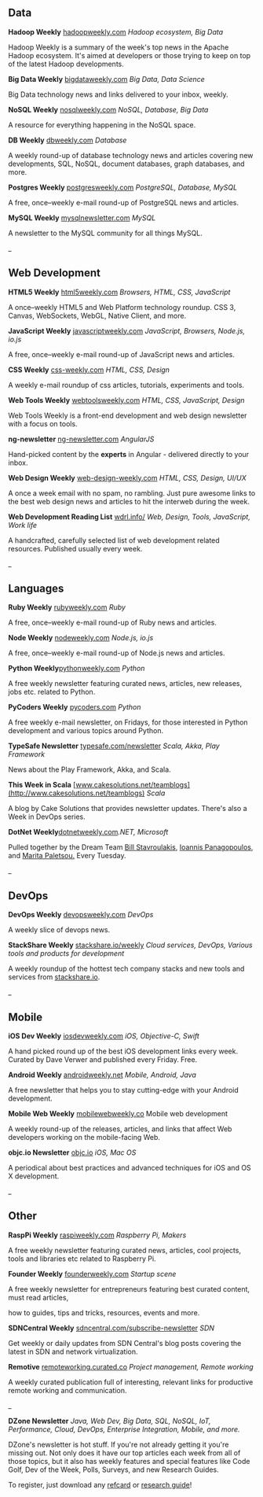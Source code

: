
## Data

**Hadoop Weekly** [hadoopweekly.com](http://www.hadoopweekly.com/)  _Hadoop ecosystem, Big Data_

Hadoop Weekly is a summary of the week's top news in the Apache Hadoop ecosystem. It's aimed at developers or those trying to keep on top of the latest Hadoop developments.

**Big Data Weekly** [bigdataweekly.com](http://bigdataweekly.com/) _Big Data, Data Science_

Big Data technology news and links delivered to your inbox, weekly.

**NoSQL Weekly** [nosqlweekly.com](http://www.nosqlweekly.com/) _NoSQL, Database, Big Data_

A resource for everything happening in the NoSQL space.

**DB Weekly** [dbweekly.com](http://dbweekly.com/) _Database_

A weekly round-up of database technology news and articles covering new developments, SQL, NoSQL, document databases, graph databases, and more.

**Postgres Weekly** [postgresweekly.com](http://postgresweekly.com/) _PostgreSQL, Database, MySQL_

A free, once–weekly e-mail round-up of PostgreSQL news and articles.

**MySQL Weekly** [mysqlnewsletter.com](http://mysqlnewsletter.com/) _MySQL_

A newsletter to the MySQL community for all things MySQL.

_

## Web Development

**HTML5 Weekly** [html5weekly.com](http://html5weekly.com) _Browsers, HTML, CSS, JavaScript_

A once–weekly HTML5 and Web Platform technology roundup. CSS 3, Canvas, WebSockets, WebGL, Native Client, and more.

**JavaScript Weekly** [javascriptweekly.com](http://javascriptweekly.com/) _JavaScript, Browsers, Node.js, io.js_

A free, once–weekly e-mail round-up of JavaScript news and articles.

**CSS Weekly** [css-weekly.com](http://css-weekly.com/) _HTML, CSS, Design_

A weekly e-mail roundup of css articles, tutorials, experiments and tools.

**Web Tools Weekly** [webtoolsweekly.com](http://webtoolsweekly.com/) _HTML, CSS, JavaScript, Design_

Web Tools Weekly is a front-end development and web design newsletter with a focus on tools.

**ng-newsletter** [ng-newsletter.com](http://www.ng-newsletter.com/) _AngularJS_

Hand-picked content by the **experts** in Angular - delivered directly to your inbox.

**Web Design Weekly** [web-design-weekly.com](http://web-design-weekly.com/) _HTML, CSS, Design, UI/UX_

A once a week email with no spam, no rambling. Just pure awesome links to the best web design news and articles to hit the interweb during the week.

**Web Development Reading List** [wdrl.info/](https://wdrl.info/) _Web, Design, Tools, JavaScript, Work life_

A handcrafted, carefully selected list of web development related resources. Published usually every week.

_

## **Languages**

**Ruby Weekly** [rubyweekly.com](http://rubyweekly.com/) _Ruby_

A free, once–weekly e-mail round-up of Ruby news and articles.

**Node Weekly** [nodeweekly.com](http://nodeweekly.com/) _Node.js, io.js_

A free, once–weekly e-mail round-up of Node.js news and articles.

**Python Weekly**[pythonweekly.com](http://www.pythonweekly.com/) _Python_

A free weekly newsletter featuring curated news, articles, new releases, jobs etc. related to Python.

**PyCoders Weekly** [pycoders.com](http://www.pycoders.com/) _Python_

A free weekly e-mail newsletter, on Fridays, for those interested in Python development and various topics around Python.

**TypeSafe Newsletter** [typesafe.com/newsletter](http://typesafe.com/newsletter) _Scala, Akka, Play Framework_

News about the Play Framework, Akka, and Scala.

**This Week in Scala** [www.cakesolutions.net/teamblogs](http://www.cakesolutions.net/teamblogs) _Scala_

A blog by Cake Solutions that provides newsletter updates. There's also a Week in DevOps series.

**DotNet Weekly**[dotnetweekly.com](http://www.dotnetweekly.com/)_.NET, Microsoft_

Pulled together by the Dream Team [Bill Stavroulakis](http://bstavroulakis.com/blog/), [Ioannis Panagopoulos](http://www.progware.org/blog/), and [Marita Paletsou.](http://codespot.gr/) Every Tuesday. 

_

## DevOps

**DevOps Weekly** [devopsweekly.com](http://www.devopsweekly.com/) _DevOps_

A weekly slice of devops news.

**StackShare Weekly** [stackshare.io/weekly](http://stackshare.io/weekly) _Cloud services, DevOps, Various tools and products for development_

A weekly roundup of the hottest tech company stacks and new tools and services from [stackshare.io](http://stackshare.io).

_

## Mobile

**iOS Dev Weekly** [iosdevweekly.com](https://iosdevweekly.com/) _iOS, Objective-C, Swift_

A hand picked round up of the best iOS development links every week. Curated by Dave Verwer and published every Friday. Free.

**Android Weekly** [androidweekly.net](http://androidweekly.net/) _Mobile, Android, Java_

A free newsletter that helps you to stay cutting-edge with your Android development.

**Mobile Web Weekly** [mobilewebweekly.co](http://mobilewebweekly.co/) Mobile web development

A weekly round-up of the releases, articles, and links that affect Web developers working on the mobile-facing Web.

**objc.io Newsletter** [objc.io](http://www.objc.io/) _iOS, Mac OS_

A periodical about best practices and advanced techniques for iOS and OS X development.

_

## Other

**RaspPi Weekly** [raspiweekly.com](http://www.raspiweekly.com) _Raspberry Pi, Makers_

A free weekly newsletter featuring curated news, articles, cool projects, tools and libraries etc related to Raspberry Pi.

**Founder Weekly** [founderweekly.com](http://www.founderweekly.com) _Startup scene_

A free weekly newsletter for entrepreneurs featuring best curated content, must read articles, 

how to guides, tips and tricks, resources, events and more.

**SDNCentral Weekly** [sdncentral.com/subscribe-newsletter](https://www.sdncentral.com/subscribe-newsletter/) _SDN_

Get weekly or daily updates from SDN Central's blog posts covering the latest in SDN and network virtualization.

**Remotive** [remoteworking.curated.co](https://remoteworking.curated.co/) _Project management, Remote working_

A weekly curated publication full of interesting, relevant links for productive remote working and communication.

_

**DZone Newsletter** _Java, Web Dev, Big Data, SQL, NoSQL, IoT, Performance, Cloud, DevOps, Enterprise Integration, Mobile, and more._

DZone's newsletter is hot stuff. If you're not already getting it you're missing out. Not only does it have our top articles each week from all of those topics, but it also has weekly features and special features like Code Golf, Dev of the Week, Polls, Surveys, and new Research Guides.

To register, just download any [refcard](http://refcardz.dzone.com/) or [research guide](http://dzone.com/page/research)!
